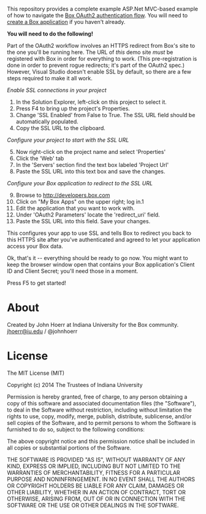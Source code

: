 ﻿This repository provides a complete example ASP.Net MVC-based example of how to navigate the 
[Box OAuth2 authentication flow](https://developers.box.com/docs/#oauth-2).
You will need to [create a Box application](https://box.com/developers/services/edit/) if 
you haven't already.

**You will need to do the following!**

Part of the OAuth2 workflow involves an HTTPS redirect from Box's site to the 
one you'll be running here. The URL of *this* demo site *must* be registered 
with Box in order for everything to work. (This pre-registration is done in 
order to prevent rogue redirects; it's part of the OAuth2 spec.)  However, 
Visual Studio doesn't enable SSL by default, so there are a few steps 
required to make it all work.

*Enable SSL connections in your project*

1.  In the Solution Explorer, left-click on this project to select it.
2.  Press F4 to bring up the project's Properties.
3.  Change 'SSL Enabled' from False to True.  The SSL URL field should be automatically populated.
4.  Copy the SSL URL to the clipboard.

*Configure your project to start with the SSL URL*

5.  Now right-click on the project name and select 'Properties'
6.  Click the 'Web' tab
7.  In the 'Servers' section find the text box labeled 'Project Url'
8.  Paste the SSL URL into this text box and save the changes.

*Configure your Box application to redirect to the SSL URL*

9.  Browse to http://developers.box.com
10.  Click on "My Box Apps" on the upper right; log in.1
11.  Edit the application that you want to work with.
12.  Under 'OAuth2 Parameters' locate the 'redirect_uri' field.
13.  Paste the SSL URL into this field.  Save your changes.

This configures your app to use SSL and tells Box to redirect you back to this
HTTPS site after you've authenticated and agreed to let your application 
access your Box data.

Ok, that's it -- everything should be ready to go now.  You might want to 
keep the browser window open that contains your Box application's Client
ID and Client Secret; you'll need those in a moment.

Press F5 to get started!

# About

Created by John Hoerr at Indiana University for the Box community. 
jhoerr@iu.edu / @johnhoerr

# License

The MIT License (MIT)

Copyright (c) 2014 The Trustees of Indiana University

Permission is hereby granted, free of charge, to any person obtaining a copy
of this software and associated documentation files (the "Software"), to deal
in the Software without restriction, including without limitation the rights
to use, copy, modify, merge, publish, distribute, sublicense, and/or sell
copies of the Software, and to permit persons to whom the Software is
furnished to do so, subject to the following conditions:

The above copyright notice and this permission notice shall be included in
all copies or substantial portions of the Software.

THE SOFTWARE IS PROVIDED "AS IS", WITHOUT WARRANTY OF ANY KIND, EXPRESS OR
IMPLIED, INCLUDING BUT NOT LIMITED TO THE WARRANTIES OF MERCHANTABILITY,
FITNESS FOR A PARTICULAR PURPOSE AND NONINFRINGEMENT. IN NO EVENT SHALL THE
AUTHORS OR COPYRIGHT HOLDERS BE LIABLE FOR ANY CLAIM, DAMAGES OR OTHER
LIABILITY, WHETHER IN AN ACTION OF CONTRACT, TORT OR OTHERWISE, ARISING FROM,
OUT OF OR IN CONNECTION WITH THE SOFTWARE OR THE USE OR OTHER DEALINGS IN
THE SOFTWARE.




